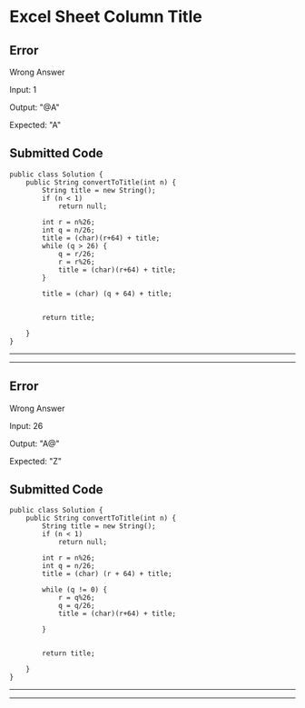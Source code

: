 # Excel Sheet Column Title

## Error
Wrong Answer

Input:  1

Output: "@A"

Expected:   "A"

## Submitted Code
    public class Solution {
        public String convertToTitle(int n) {
            String title = new String();
            if (n < 1)
                return null;

            int r = n%26;
            int q = n/26;
            title = (char)(r+64) + title;
            while (q > 26) {
                q = r/26;
                r = r%26;
                title = (char)(r+64) + title;
            }

            title = (char) (q + 64) + title;


            return title;

        }
    }


-------------------------------------------------
-------------------------------------------------

## Error
Wrong Answer

Input:  26

Output: "A@"

Expected:   "Z"

## Submitted Code

    public class Solution {
        public String convertToTitle(int n) {
            String title = new String();
            if (n < 1)
                return null;

            int r = n%26;
            int q = n/26;
            title = (char) (r + 64) + title;

            while (q != 0) {
                r = q%26;
                q = q/26;
                title = (char)(r+64) + title;

            }


            return title;

        }
    }

-------------------------------------------------
-------------------------------------------------


